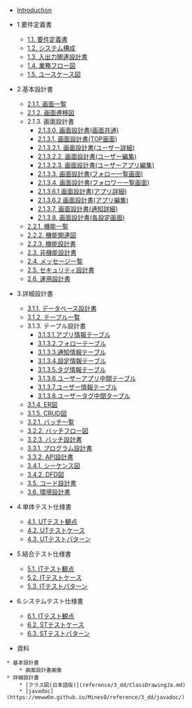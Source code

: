 + [Introduction](README.md)
+ 1.要件定義書
  + [1.1. 要件定義書](1_rd/1.1.RequirementDefinition.md)
  + [1.2. システム構成](1_rd/1.2.SystemConfiguration.md)
  + [1.3. 入出力関連設計書](1_rd/1.3.IORelated.md)
  + [1.4. 業務フロー図](1_rd/1.4.WorkFlowDiagram.md)
  + [1.5. ユースケース図](1_rd/1.5.UseCaseDiagram.md)
  
+ 2.基本設計書 
  + [2.1.1. 画面一覧](2_bd/2.1.1.ScreenList.md)
  + [2.1.2. 画面遷移図](2_bd/2.1.2.ScreenFlowDiagram.md)
  + 2.1.3. 画面設計書
      + [2.1.3.0. 画面設計書(画面共通)](2_bd/2.1.3.ScreenDesign/common.md)
      + [2.1.3.1. 画面設計書(TOP画面)](2_bd/2.1.3.ScreenDesign/sc1.md)
      + [2.1.3.2.1. 画面設計書(ユーザー詳細)](2_bd/2.1.3.ScreenDesign/sc2.1.md)
      + [2.1.3.2.2. 画面設計書(ユーザー編集)](2_bd/2.1.3.ScreenDesign/sc2.2.md)
      + [2.1.3.2.3. 画面設計書(ユーザーアプリ編集)](2_bd/2.1.3.ScreenDesign/sc2.3.md)
      + [2.1.3.3. 画面設計書(フォロー一覧画面)](2_bd/2.1.3.ScreenDesign/sc3.md)
      + [2.1.3.4. 画面設計書(フォロワー一覧画面)](2_bd/2.1.3.ScreenDesign/sc4.md)
      + [2.1.3.6.1 画面設計書(アプリ詳細)](2_bd/2.1.3.ScreenDesign/sc6.1.md)
      + [2.1.3.6.2 画面設計書(アプリ編集)](2_bd/2.1.3.ScreenDesign/sc6.2.md)
      + [2.1.3.7. 画面設計書(通知詳細)](2_bd/2.1.3.ScreenDesign/sc7.md)
      + [2.1.3.8. 画面設計書(各設定画面)](2_bd/2.1.3.ScreenDesign/sc8.md)
  + [2.2.1. 機能一覧](2_bd/2.2.1.FunctionList.md)
  + [2.2.2. 機能関連図](2_bd/2.2.2.FunctionRelatedDiagram.md)
  + [2.2.3. 機能設計書](2_bd/2.2.3.FunctionDesign.md)
  + [2.3. 非機能設計書](2_bd/2.3.UnFunctionDesign.md)
  + [2.4. メッセージ一覧](2_bd/2.4.MessageList.md)
  + [2.5. セキュリティ設計書](2_bd/2.5.SecurityDesign.md)
  + [2.6. 運用設計書](2_bd/2.6.OperationDesign.md)
  
+ 3.詳細設計書 
  + [3.1.1. データベース設計書](3_dd/3.1.1.DatabaseDesign.md)
  + [3.1.2. テーブル一覧](3_dd/3.1.2.TableList.md)
  + 3.1.3. テーブル設計書
      - [3.1.3.1.アプリ情報テーブル](3_dd/Tables/replace_dbname.apps.md)
      - [3.1.3.2.フォローテーブル](3_dd/Tables/replace_dbname.follow.md)
      - [3.1.3.3.通知情報テーブル](3_dd/Tables/replace_dbname.nortifications.md)
      - [3.1.3.4.設定情報テーブル](3_dd/Tables/replace_dbname.settings.md)
      - [3.1.3.5.タグ情報テーブル](3_dd/Tables/replace_dbname.tags.md)
      - [3.1.3.6.ユーザーアプリ中間テーブル](3_dd/Tables/replace_dbname.userapp.md)
      - [3.1.3.7.ユーザー情報テーブル](3_dd/Tables/replace_dbname.users.md)
      - [3.1.3.8.ユーザータグ中間ターブル](3_dd/Tables/replace_dbname.usertag.md)
  + [3.1.4. ER図](3_dd/3.1.4.ERDiagram.md)
  + [3.1.5. CRUD図](3_dd/3.1.5.CRUDDiagram.md)
  + [3.2.1. バッチ一覧](3_dd/3.2.1.BatchList.md)
  + [3.2.2. バッチフロー図](3_dd/3.2.2.BatchFlowDiagram.md)
  + [3.2.3. バッチ設計書](3_dd/3.2.3.BatchDesign.md)
  + [3.3.1. プログラム設計書](3_dd/3.3.1.ProgramDesign.md)
  + [3.3.2. API設計書](3_dd/3.3.2.APIDesign.md)
  + [3.4.1. シーケンス図](3_dd/3.4.1.SequenceDiagram.md)
  + [3.4.2. DFD図](3_dd/3.4.2.DataFlowDiagram.md)
  + [3.5. コード設計書](3_dd/3.5.CodeDiagram.md)
  + [3.6. 環境設計書](3_dd/3.6.EnvDesign.md)
  
+ 4.単体テスト仕様書 
  + [4.1. UTテスト観点](4_ut/4.1.UTTestViewpoint.md)
  + [4.2. UTテストケース](4_ut/4.2.UTTestCase.md)
  + [4.3. UTテストパターン](4_ut/4.3.UTTestPattern.md)
  
+ 5.結合テスト仕様書 
  + [5.1. ITテスト観点](5_it/5.1.ITTestViewpoint.md)
  + [5.2. ITテストケース](5_it/5.2.ITTestCase.md)
  + [5.3. ITテストパターン](5_it/5.3.ITTestPattern.md)
  
+ 6.システムテスト仕様書 
  + [6.1. ITテスト観点](6_st/6.1.STTestViewpoint.md)
  + [6.2. STテストケース](6_st/6.2.UTTestCase.md)
  + [6.3. STテストパターン](6_st/6.3.STTestPattern.md)

* 資料
<!--    * 要件定義書-->
    * 基本設計書
        * 画面設計書画像
    * 詳細設計書
        * [クラス図(日本語版)](reference/3_dd/ClassDrawingJa.md)
		* [javadoc](https://meww6m.github.io/MinesO/reference/3_dd/javadoc/)
<!--    * 単体テスト仕様書-->
<!--    * 結合テスト仕様書-->
<!--    * システムテスト仕様書-->
